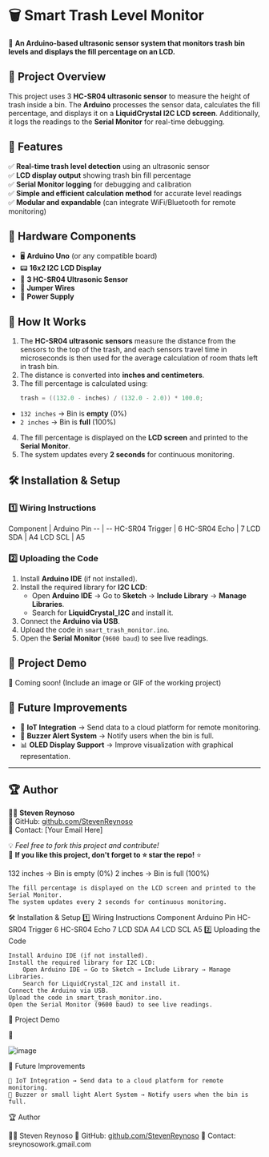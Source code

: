 # 🗑️ Smart Trash Level Monitor

🚀 **An Arduino-based ultrasonic sensor system that monitors trash bin levels and displays the fill percentage on an LCD.**

## 📌 Project Overview
This project uses 3  **HC-SR04 ultrasonic sensor** to measure the height of trash inside a bin. The **Arduino** processes the sensor data, calculates the fill percentage, and displays it on a **LiquidCrystal I2C LCD screen**. Additionally, it logs the readings to the **Serial Monitor** for real-time debugging.

## 🎯 Features
✅ **Real-time trash level detection** using an ultrasonic sensor  
✅ **LCD display output** showing trash bin fill percentage  
✅ **Serial Monitor logging** for debugging and calibration  
✅ **Simple and efficient calculation method** for accurate level readings  
✅ **Modular and expandable** (can integrate WiFi/Bluetooth for remote monitoring)  

## 🔧 Hardware Components
- 🖥 **Arduino Uno** (or any compatible board)
- 📟 **16x2 I2C LCD Display**
- 📡 **3 HC-SR04 Ultrasonic Sensor**
- 🔌 **Jumper Wires**
- 🔋 **Power Supply**

## 📜 How It Works
1. The **HC-SR04 ultrasonic sensors** measure the distance from the sensors to the top of the trash, and each sensors travel time in microseconds is then used for the average calculation of room thats left in trash bin.
2. The distance is converted into **inches and centimeters**.
3. The fill percentage is calculated using:
   ```cpp
   trash = ((132.0 - inches) / (132.0 - 2.0)) * 100.0;

<html><body>
<!--StartFragment--><ul data-start="1548" data-end="1631"><li data-start="1548" data-end="1588"><code data-start="1550" data-end="1562">132 inches</code> → Bin is <strong data-start="1572" data-end="1581">empty</strong> (0%)</li>
<li data-start="1592" data-end="1631"><code data-start="1594" data-end="1604">2 inches</code> → Bin is <strong data-start="1614" data-end="1622">full</strong> (100%)</li>
</ul>
<ol start="4" data-start="1632" data-end="1797">
<li data-start="1632" data-end="1728">The fill percentage is displayed on the <strong data-start="1675" data-end="1689">LCD screen</strong> and printed to the <strong data-start="1709" data-end="1727">Serial Monitor</strong>.</li>
<li data-start="1729" data-end="1797">The system updates every <strong data-start="1757" data-end="1770">2 seconds</strong> for continuous monitoring.</li>
</ol>
<h2 data-start="1799" data-end="1826">🛠️ Installation &amp; Setup</h2>
<h3 data-start="1827" data-end="1858"><strong data-start="1831" data-end="1858">1️⃣ Wiring Instructions</strong></h3>
<div class="overflow-x-auto contain-inline-size">
Component | Arduino Pin
-- | --
HC-SR04 Trigger | 6
HC-SR04 Echo | 7
LCD SDA | A4
LCD SCL | A5

</div>
<h3 data-start="2010" data-end="2040"><strong data-start="2014" data-end="2040">2️⃣ Uploading the Code</strong></h3>
<ol data-start="2041" data-end="2462">
<li data-start="2041" data-end="2087">Install <strong data-start="2052" data-end="2067">Arduino IDE</strong> (if not installed).</li>
<li data-start="2088" data-end="2281">Install the required library for <strong data-start="2124" data-end="2135">I2C LCD</strong>:
<ul data-start="2140" data-end="2281">
<li data-start="2140" data-end="2227">Open <strong data-start="2147" data-end="2162">Arduino IDE</strong> → Go to <strong data-start="2171" data-end="2181">Sketch</strong> → <strong data-start="2184" data-end="2203">Include Library</strong> → <strong data-start="2206" data-end="2226">Manage Libraries</strong>.</li>
<li data-start="2231" data-end="2281">Search for <strong data-start="2244" data-end="2265">LiquidCrystal_I2C</strong> and install it.</li>
</ul>
</li>
<li data-start="2282" data-end="2317">Connect the <strong data-start="2297" data-end="2316">Arduino via USB</strong>.</li>
<li data-start="2318" data-end="2395">Upload the code in <a data-start="2340" data-end="2394" rel="noopener"><code data-start="2341" data-end="2366">smart_trash_monitor.ino</code></a>.</li>
<li data-start="2396" data-end="2462">Open the <strong data-start="2408" data-end="2426">Serial Monitor</strong> (<code data-start="2428" data-end="2439">9600 baud</code>) to see live readings.</li>
</ol>
<h2 data-start="2464" data-end="2482">📸 Project Demo</h2>
<p data-start="2483" data-end="2547">🚀 Coming soon! (Include an image or GIF of the working project)</p>
<h2 data-start="2549" data-end="2574">🚀 Future Improvements</h2>
<ul data-start="2575" data-end="2805">
<li data-start="2575" data-end="2654">📡 <strong data-start="2580" data-end="2599">IoT Integration</strong> → Send data to a cloud platform for remote monitoring.</li>
<li data-start="2655" data-end="2720">🔔 <strong data-start="2660" data-end="2683">Buzzer Alert System</strong> → Notify users when the bin is full.</li>
<li data-start="2721" data-end="2805">📊 <strong data-start="2726" data-end="2750">OLED Display Support</strong> → Improve visualization with graphical representation.</li>
</ul>
<hr data-start="2807" data-end="2810">
<h2 data-start="2812" data-end="2824">🏆 Author</h2>
<p data-start="2825" data-end="2957">👨‍💻 <strong data-start="2831" data-end="2849">Steven Reynoso</strong><br data-start="2849" data-end="2852">
🔗 GitHub: <a data-start="2863" data-end="2923" rel="noopener" target="_new" href="https://github.com/StevenReynoso">github.com/StevenReynoso</a><br data-start="2923" data-end="2926">
📩 Contact: [Your Email Here]</p>
<p data-start="2959" data-end="3082">💡 <em data-start="2962" data-end="3010">Feel free to fork this project and contribute!</em><br data-start="3010" data-end="3013">
📌 <strong data-start="3016" data-end="3078">If you like this project, don't forget to ⭐ star the repo!</strong> ⭐</p><!--EndFragment-->
</body>
</html>132 inches → Bin is empty (0%)
    2 inches → Bin is full (100%)

    The fill percentage is displayed on the LCD screen and printed to the Serial Monitor.
    The system updates every 2 seconds for continuous monitoring.

🛠️ Installation & Setup
1️⃣ Wiring Instructions
Component	Arduino Pin
HC-SR04 Trigger	6
HC-SR04 Echo	7
LCD SDA	A4
LCD SCL	A5
2️⃣ Uploading the Code

    Install Arduino IDE (if not installed).
    Install the required library for I2C LCD:
        Open Arduino IDE → Go to Sketch → Include Library → Manage Libraries.
        Search for LiquidCrystal_I2C and install it.
    Connect the Arduino via USB.
    Upload the code in smart_trash_monitor.ino.
    Open the Serial Monitor (9600 baud) to see live readings.

📸 Project Demo

🚀 

![image](https://github.com/user-attachments/assets/858a351e-c14b-46f9-acb2-a371c10d11b7)



🚀 Future Improvements

    📡 IoT Integration → Send data to a cloud platform for remote monitoring.
    🔔 Buzzer or small light Alert System → Notify users when the bin is full.

🏆 Author

👨‍💻 Steven Reynoso
🔗 GitHub: [github.com/StevenReynoso](https://github.com/StevenReynoso)
📩 Contact: sreynosowork.gmail.com

